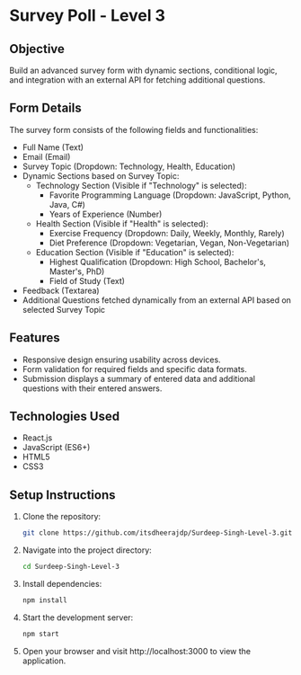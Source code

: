 # Survey Poll - Level 3

## Objective
Build an advanced survey form with dynamic sections, conditional logic, and integration with an external API for fetching additional questions.

## Form Details
The survey form consists of the following fields and functionalities:
- Full Name (Text)
- Email (Email)
- Survey Topic (Dropdown: Technology, Health, Education)
- Dynamic Sections based on Survey Topic:
  - Technology Section (Visible if "Technology" is selected):
    - Favorite Programming Language (Dropdown: JavaScript, Python, Java, C#)
    - Years of Experience (Number)
  - Health Section (Visible if "Health" is selected):
    - Exercise Frequency (Dropdown: Daily, Weekly, Monthly, Rarely)
    - Diet Preference (Dropdown: Vegetarian, Vegan, Non-Vegetarian)
  - Education Section (Visible if "Education" is selected):
    - Highest Qualification (Dropdown: High School, Bachelor's, Master's, PhD)
    - Field of Study (Text)
- Feedback (Textarea)
- Additional Questions fetched dynamically from an external API based on selected Survey Topic

## Features
- Responsive design ensuring usability across devices.
- Form validation for required fields and specific data formats.
- Submission displays a summary of entered data and additional questions with their entered answers.

## Technologies Used
- React.js
- JavaScript (ES6+)
- HTML5
- CSS3

## Setup Instructions

1. Clone the repository:
   
   ```bash
   git clone https://github.com/itsdheerajdp/Surdeep-Singh-Level-3.git
   ```

2. Navigate into the project directory:
   ```bash
   cd Surdeep-Singh-Level-3
   ```


3. Install dependencies:
   
   ```bash
   npm install
   ```

4. Start the development server:

   ```bash
   npm start
   ```
5. Open your browser and visit http://localhost:3000 to view the application.
